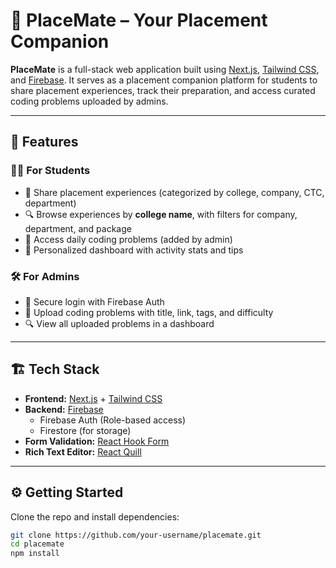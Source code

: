 # 🧭 PlaceMate – Your Placement Companion

**PlaceMate** is a full-stack web application built using [Next.js](https://nextjs.org), [Tailwind CSS](https://tailwindcss.com), and [Firebase](https://firebase.google.com). It serves as a placement companion platform for students to share placement experiences, track their preparation, and access curated coding problems uploaded by admins.

---

## 🚀 Features

### 👨‍🎓 For Students
- 📌 Share placement experiences (categorized by college, company, CTC, department)
- 🔍 Browse experiences by **college name**, with filters for company, department, and package
- 🧠 Access daily coding problems (added by admin)
- 📅 Personalized dashboard with activity stats and tips

### 🛠️ For Admins
- 🔐 Secure login with Firebase Auth
- 🧾 Upload coding problems with title, link, tags, and difficulty
- 🔍 View all uploaded problems in a dashboard

---

## 🏗️ Tech Stack

- **Frontend:** [Next.js](https://nextjs.org) + [Tailwind CSS](https://tailwindcss.com)
- **Backend:** [Firebase](https://firebase.google.com)
  - Firebase Auth (Role-based access)
  - Firestore (for storage)
- **Form Validation:** [React Hook Form](https://react-hook-form.com)
- **Rich Text Editor:** [React Quill](https://github.com/zenoamaro/react-quill)

---

## ⚙️ Getting Started

Clone the repo and install dependencies:

```bash
git clone https://github.com/your-username/placemate.git
cd placemate
npm install
